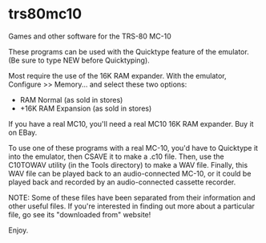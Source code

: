 # trs80mc10
Games and other software for the TRS-80 MC-10

These programs can be used with the Quicktype feature of the emulator.  (Be sure to type NEW before Quicktyping).

Most require the use of the 16K RAM expander.  With the emulator, 
Configure >> Memory... and select these two options:
* RAM Normal (as sold in stores) 
* +16K RAM Expansion (as sold in stores)

If you have a real MC10, you'll need a real MC10 16K RAM expander.  Buy it on EBay.


To use one of these programs with a real MC-10, you'd have to Quicktype it into the emulator, then CSAVE it to make a .c10 file.  Then, use the C10TOWAV utility (in the Tools directory) to make a WAV file.  Finally, this WAV file can be played back to an audio-connected MC-10, or it could be played back and recorded by an audio-connected cassette recorder.

NOTE:  Some of these files have been separated from their information and other useful files.  If you're interested in finding out more about a particular file, go see its "downloaded from" website!


Enjoy.

